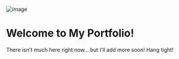 ![image](https://github.com/user-attachments/assets/c889833d-547a-4e86-80c8-d2b34541ae6e)

# Welcome to My Portfolio!

There isn't much here right now... but I'll add more soon! Hang tight!

